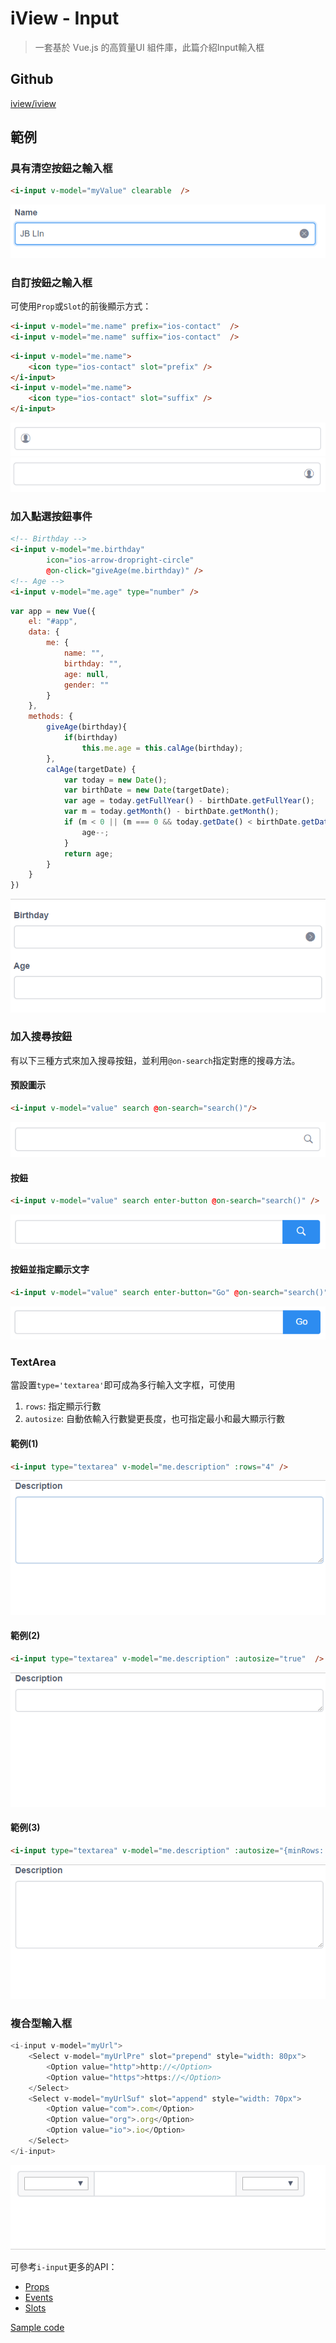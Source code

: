 # iView - Input

> 一套基於 Vue.js 的高質量UI 組件庫，此篇介紹Input輸入框


## Github

[iview/iview](https://github.com/iview/iview)


## 範例

### 具有清空按鈕之輸入框

```html
<i-input v-model="myValue" clearable  />
```

![](assets/001.png)


### 自訂按鈕之輸入框

可使用`Prop`或`Slot`的前後顯示方式：

```html
<i-input v-model="me.name" prefix="ios-contact"  />
<i-input v-model="me.name" suffix="ios-contact"  />
```

```html
<i-input v-model="me.name">
    <icon type="ios-contact" slot="prefix" />
</i-input>
<i-input v-model="me.name">
    <icon type="ios-contact" slot="suffix" />
</i-input>
```

![](assets/002.png)
![](assets/003.png)



### 加入點選按鈕事件

```html
<!-- Birthday -->
<i-input v-model="me.birthday" 
        icon="ios-arrow-dropright-circle" 
        @on-click="giveAge(me.birthday)" />
<!-- Age -->
<i-input v-model="me.age" type="number" />
```

```javascript
var app = new Vue({
    el: "#app",
    data: {
        me: {
            name: "",
            birthday: "",
            age: null,
            gender: ""
        }
    },
    methods: {
        giveAge(birthday){
            if(birthday)
                this.me.age = this.calAge(birthday);
        },
        calAge(targetDate) {
            var today = new Date();
            var birthDate = new Date(targetDate);
            var age = today.getFullYear() - birthDate.getFullYear();
            var m = today.getMonth() - birthDate.getMonth();
            if (m < 0 || (m === 0 && today.getDate() < birthDate.getDate())) {
                age--;
            }
            return age;
        }
    }
})
```

![](assets/demo1.gif)


### 加入搜尋按鈕

有以下三種方式來加入搜尋按鈕，並利用`@on-search`指定對應的搜尋方法。

#### 預設圖示 

```html
<i-input v-model="value" search @on-search="search()"/>
```

![](assets/004.png)


#### 按鈕

```html
<i-input v-model="value" search enter-button @on-search="search()" />
```

![](assets/005.png)


#### 按鈕並指定顯示文字

```html
<i-input v-model="value" search enter-button="Go" @on-search="search()" />
```

![](assets/006.png)


### TextArea

當設置`type='textarea'`即可成為多行輸入文字框，可使用
1. `rows`: 指定顯示行數
2. `autosize`: 自動依輸入行數變更長度，也可指定最小和最大顯示行數

#### 範例(1)

```html
<i-input type="textarea" v-model="me.description" :rows="4" />
```

![](assets/demo3.gif)


#### 範例(2)

```html
<i-input type="textarea" v-model="me.description" :autosize="true"  />
```

![](assets/demo4.gif)


#### 範例(3)

```html
<i-input type="textarea" v-model="me.description" :autosize="{minRows: 4,maxRows: 6}"  />
```

![](assets/demo5.gif)



### 複合型輸入框

```javascript
<i-input v-model="myUrl">
    <Select v-model="myUrlPre" slot="prepend" style="width: 80px">
        <Option value="http">http://</Option>
        <Option value="https">https://</Option>
    </Select>
    <Select v-model="myUrlSuf" slot="append" style="width: 70px">
        <Option value="com">.com</Option>
        <Option value="org">.org</Option>
        <Option value="io">.io</Option>
    </Select>
</i-input>
```

![](assets/demo6.gif)


可參考`i-input`更多的API：
* [Props](https://www.iviewui.com/components/input#Input_props)
* [Events](https://www.iviewui.com/components/input#Input_events)
* [Slots](https://www.iviewui.com/components/input#Input_slot)


[Sample code](https://github.com/KarateJB/eBooks/tree/master/Vue.js/13.%20iView-Input/sample%20code)
